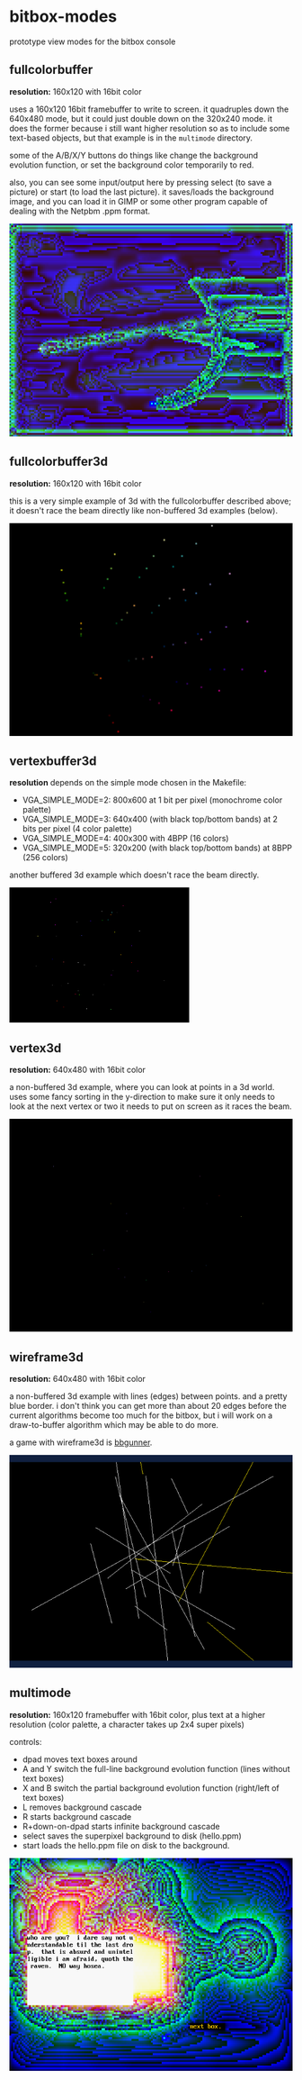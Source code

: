 # bitbox-modes
prototype view modes for the bitbox console


## fullcolorbuffer

**resolution:**  160x120 with 16bit color

uses a 160x120 16bit framebuffer to write to screen.  it quadruples down the 640x480 mode,
but it could just double down on the 320x240 mode.  it does the former because i still
want higher resolution so as to include some text-based objects, but that example is in the
`multimode` directory.

some of the A/B/X/Y buttons do things like change the background evolution function,
or set the background color temporarily to red.

also, you can see some input/output here by pressing select (to save a picture) or start
(to load the last picture).  it saves/loads the background image, and you can load it in
GIMP or some other program capable of dealing with the Netpbm .ppm format.

![Screenshot](https://raw.githubusercontent.com/lowagner/bitbox-modes/master/fullcolorbuffer.png)

## fullcolorbuffer3d

**resolution:**  160x120 with 16bit color

this is a very simple example of 3d with the fullcolorbuffer described above;
it doesn't race the beam directly like non-buffered 3d examples (below).

![Screenshot](https://raw.githubusercontent.com/lowagner/bitbox-modes/master/fullcolorbuffer3d.png)

## vertexbuffer3d

**resolution** depends on the simple mode chosen in the Makefile:
- VGA_SIMPLE_MODE=2:  800x600 at 1 bit per pixel (monochrome color palette)
- VGA_SIMPLE_MODE=3:  640x400 (with black top/bottom bands) at 2 bits per pixel (4 color palette)
- VGA_SIMPLE_MODE=4:  400x300 with 4BPP (16 colors)
- VGA_SIMPLE_MODE=5:  320x200 (with black top/bottom bands) at 8BPP (256 colors)

another buffered 3d example which doesn't race the beam directly. 

![Screenshot](https://raw.githubusercontent.com/lowagner/bitbox-modes/master/vertexbuffer3d.png)

## vertex3d  

**resolution:**  640x480 with 16bit color

a non-buffered 3d example, where you can look at points in a 3d world.  uses some
fancy sorting in the y-direction to make sure it only needs to look at the 
next vertex or two it needs to put on screen as it races the beam.

![Screenshot](https://raw.githubusercontent.com/lowagner/bitbox-modes/master/vertex3d.png)

## wireframe3d

**resolution:**  640x480 with 16bit color

a non-buffered 3d example with lines (edges) between points.  and a pretty blue border.
i don't think you can get more than about 20 edges before the current algorithms
become too much for the bitbox, but i will work on a draw-to-buffer algorithm
which may be able to do more.

a game with wireframe3d is [bbgunner](https://github.com/lowagner/bitbox-bbgunner).

![Screenshot](https://raw.githubusercontent.com/lowagner/bitbox-modes/master/wireframe3d.png)

## multimode

**resolution:** 160x120 framebuffer with 16bit color, plus text at a higher resolution (color palette, a character takes up 2x4 super pixels)

controls:
* dpad moves text boxes around
* A and Y switch the full-line background evolution function (lines without text boxes)
* X and B switch the partial background evolution function (right/left of text boxes)
* L removes background cascade
* R starts background cascade
* R+down-on-dpad starts infinite background cascade
* select saves the superpixel background to disk (hello.ppm)
* start loads the hello.ppm file on disk to the background.

![Screenshot](https://raw.githubusercontent.com/lowagner/bitbox-modes/master/multimode.png)
